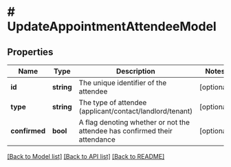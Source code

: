 # # UpdateAppointmentAttendeeModel

## Properties

Name | Type | Description | Notes
------------ | ------------- | ------------- | -------------
**id** | **string** | The unique identifier of the attendee | [optional]
**type** | **string** | The type of attendee (applicant/contact/landlord/tenant) | [optional]
**confirmed** | **bool** | A flag denoting whether or not the attendee has confirmed their attendance | [optional]

[[Back to Model list]](../../README.md#models) [[Back to API list]](../../README.md#endpoints) [[Back to README]](../../README.md)

